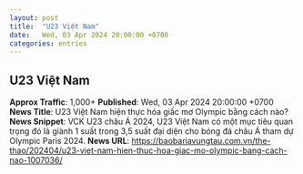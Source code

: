 ```yaml
---
layout: post
title:  "U23 Việt Nam"
date:   Wed, 03 Apr 2024 20:00:00 +0700
categories: entries
---
```

## U23 Việt Nam
**Approx Traffic**: 1,000+
**Published**: Wed, 03 Apr 2024 20:00:00 +0700
**News Title**: U23 Việt Nam hiện thực hóa giấc mơ Olympic bằng cách nào?
**News Snippet**: VCK U23 châu Á 2024, U23 Việt Nam có một mục tiêu quan trọng đó là giành 1 suất trong 3,5 suất đại diện cho bóng đá châu Á tham dự Olympic Paris 2024.
**News URL**: https://baobariavungtau.com.vn/the-thao/202404/u23-viet-nam-hien-thuc-hoa-giac-mo-olympic-bang-cach-nao-1007036/
